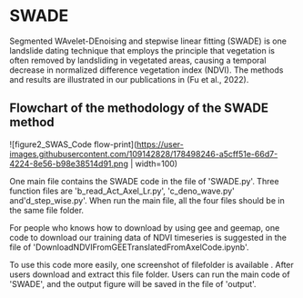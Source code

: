 # SWADE
Segmented WAvelet-DEnoising and stepwise linear fitting (SWADE) is one landslide dating technique that employs the principle that vegetation is often removed by landsliding in vegetated areas, causing a temporal decrease in normalized difference vegetation index (NDVI). The methods and results are illustrated in our publications in (Fu et al., 2022).



## Flowchart of the methodology of the SWADE method

![figure2_SWAS_Code flow-print](https://user-images.githubusercontent.com/109142828/178498246-a5cff51e-66d7-4224-8e56-b98e38514d91.png | width=100)


One main file contains the SWADE code in the file of 'SWADE.py'. Three function files are 'b_read_Act_Axel_Lr.py', 'c_deno_wave.py' and'd_step_wise.py'. When run the main file, all the four files should be in the same file folder.

For people who knows how to download by using gee and geemap, one code to download our training data of NDVI timeseries is suggested in the file of 'DownloadNDVIFromGEETranslatedFromAxelCode.ipynb'.

To use this code more easily, one screenshot of filefolder is available . After users download and extract this file folder. Users can run the main code of 'SWADE', and the output figure will be saved in the file of 'output'.




